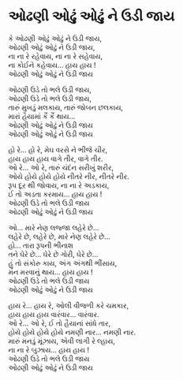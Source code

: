 # ઓઢણી ઓઢું ઓઢું ને ઉડી જાય

કે ઓઢણી ઓઢું ઓઢું ને ઉડી જાય,  
ઓઢણી ઓઢું ઓઢું ને ઉડી જાય,  
ના ના રે રહેવાય, ના ના રે સહેવાય,  
ના કોઈને કહેવાય... હાય હાય !  
ઓઢણી ઓઢું ઓઢું ને ઉડી જાય  

ઓઢણી ઉડે તો ભલે ઉડી જાય,  
ઓઢણી ઉડે તો ભલે ઉડી જાય,  
તારું મુખડું મલકાય, તારું જોબન છલકાય,  
મારાં હૈયામાં કૈં કૈં થાય...  
ઓઢણી ઓઢું ઓઢું ને ઉડી જાય  
ઓઢણી ઓઢું ઓઢું ને ઉડી જાય  

હો રે... હો રે, મેઘ વરસે ને ભીંજે ચીર,  
હાય હાય હાય વાગે તીર, વાગે તીર.  
ઓ રે... ઓ રે, તારું ચંદંન સરીખું શરીર,  
ઓયે હોયે હોયે હોયે નીતરે નીર, નીતરે નીર.  
રૂપ દૂર થી જોવાય, ના ના રે અડકાય,  
ઈ તો અડતા કરમાય... હાય હાય !  
ઓઢણી ઉડે તો ભલે ઉડી જાય  
ઓઢણી ઓઢું ઓઢું ને ઉડી જાય  

ઓ... મારે નેણ લજ્જા લહેરે છે...  
લહેરે છે, લહેરે છે, મારે નેણ લહેરે છે...  
હો... તારા રૂપની ભીનાશ  
તને ઘેરે છે... ઘેરે છે ગોરી, ઘેરે છે...  
હું તો સંકોરુ કાય, અંગ અંગથી ભીંસાય,  
મંન મરવાનું થાય... હાય હાય !  
ઓઢણી ઉડે તો ભલે ઉડી જાય  
ઓઢણી ઓઢું ઓઢું ને ઉડી જાય  

હાય રે... હાય રે, ઓલી વીજળી કરે ચમકાર,  
હાય હાય હાય વારંવાર... વારંવાર.  
ઓ રે... ઓ રે, ઈ તો હૈયાનાં સાંધે તાર,  
હોયે હોયે હોયે હોયે નમણી નાર... નમણી નાર.  
મારું મનડું મૂંઝાય, એવી લાગી રે લ્હાય,  
ના ના રે બુઝાય... હાય હાય !  
ઓઢણી ઉડે તો ભલે ઉડી જાય  
ઓઢણી ઓઢું ઓઢું ને ઉડી જાય  
